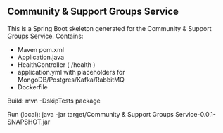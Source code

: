 Community & Support Groups Service
--------------------

This is a Spring Boot skeleton generated for the Community & Support Groups Service.
Contains:
- Maven pom.xml
- Application.java
- HealthController ( /health )
- application.yml with placeholders for MongoDB/Postgres/Kafka/RabbitMQ
- Dockerfile

Build:
  mvn -DskipTests package

Run (local):
  java -jar target/Community & Support Groups Service-0.0.1-SNAPSHOT.jar
